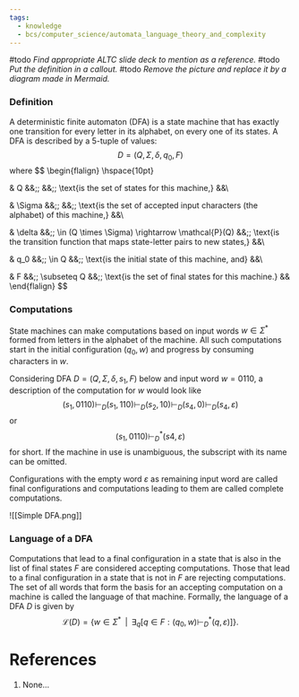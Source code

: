 ```yaml
---
tags:
  - knowledge
  - bcs/computer_science/automata_language_theory_and_complexity
---
```

#todo _Find appropriate ALTC slide deck to mention as a reference._
#todo _Put the definition in a callout._
#todo _Remove the picture and replace it by a diagram made in Mermaid._

### Definition
A deterministic finite automaton (DFA) is a state machine that has exactly one transition for every letter in its alphabet, on every one of its states. A DFA is described by a 5-tuple of values:
$$
D = (Q, \Sigma, \delta, q_0, F)
$$
where
$$
\begin{flalign}
  \hspace{10pt}
  
  & Q      &&\;\;
           &&\;\; \text{is the set of states for this machine,} &&\\
  
  & \Sigma &&\;\;
           &&\;\; \text{is the set of accepted input characters (the alphabet) of this machine,} &&\\
  
  & \delta &&\;\; \in (Q \times \Sigma) \rightarrow \mathcal{P}(Q)
           &&\;\; \text{is the transition function that maps state-letter pairs  to new states,} &&\\
  
  & q_0    &&\;\; \in Q
           &&\;\; \text{is the initial state of this machine, and} &&\\
  
  & F      &&\;\; \subseteq Q
           &&\;\; \text{is the set of final states for this machine.} &&
\end{flalign}
$$


### Computations
State machines can make computations based on input words $w \in \Sigma^*$ formed from letters in the alphabet of the machine. All such computations start in the initial configuration $(q_0, w)$ and progress by consuming characters in $w$.

Considering DFA $D = (Q, \Sigma, \delta, s_1, F)$ below and input word $w = 0110$, a description of the computation for $w$ would look like
$$
(s_1, 0110)
\vdash_D (s_1, 110)
\vdash_D (s_2, 10)
\vdash_D (s_4, 0)
\vdash_D (s_4, \varepsilon)
$$
or
$$
(s_1, 0110) \vdash_D^* (s4, \varepsilon)
$$
for short. If the machine in use is unambiguous, the subscript with its name can be omitted.

Configurations with the empty word $\varepsilon$ as remaining input word are called final configurations and computations leading to them are called complete computations.

![[Simple DFA.png]]


### Language of a DFA
Computations that lead to a final configuration in a state that is also in the list of final states $F$ are considered accepting computations. Those that lead to a final configuration in a state that is not in $F$ are rejecting computations. The set of all words that form the basis for an accepting computation on a machine is called the language of that machine. Formally, the language of a DFA $D$ is given by
$$
\mathcal{L}(D) = \{
  w \in \Sigma^*
  \; \; |\; \;
  \exists_q[
    q \in F
    :
    (q_0, w) \vdash_D^* (q, \varepsilon)
  ]
\}.
$$



# References
1. None...